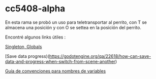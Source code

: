 # cc5408-alpha

En esta rama se probó un uso para teletransportar al perrito, con T se almacena una posición y con O se settea en la posición del perrito.

Encontré algunos links útiles :

[Singleton, Globals](http://docs.godotengine.org/en/stable/getting_started/step_by_step/singletons_autoload.html)

[Save data progress)(https://godotengine.org/qa/22618/how-can-save-data-and-progress-when-switch-from-scene-another)

[Guía de convenciones para nombres de variables](https://docs.godotengine.org/en/3.1/getting_started/scripting/gdscript/gdscript_styleguide.html)
